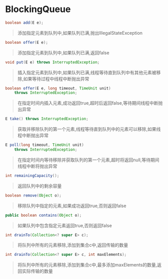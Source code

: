 # BlockingQueue<E>

```java
boolean add(E e);
```

> 添加指定元素到队列中,如果队列已满,抛出IllegalStateException

```java
boolean offer(E e);
```

> 添加指定元素到队列中,如果队列已满,返回false

```java
void put(E e) throws InterruptedException;
```

> 插入指定元素到队列中,如果队列已满,线程等待直到队列中有其他元素被移除,如果等待过程中线程中断抛出异常

```java
boolean offer(E e, long timeout, TimeUnit unit)
    throws InterruptedException;
```

> 在指定时间内插入元素,成功返回true,超时后返回false,等待期间线程中断抛出异常

```java
E take() throws InterruptedException;
```

> 获取并移除队列的第一个元素,线程等待直到队列中的元素可以移除,如果线程中断抛出异常

```java
E poll(long timeout, TimeUnit unit)
    throws InterruptedException;
```

> 在指定时间内等待移除并获取队列的第一个元素,超时将返回null,等待期间线程中断将抛出异常

```java
int remainingCapacity();
```

> 返回队列中的剩余容量

```java
boolean remove(Object o);
```

> 移除队列中指定的元素,如果成功返回true,否则返回false

```java
public boolean contains(Object o);
```

> 如果队列中包含指定元素返回true,否则返回false

```java
int drainTo(Collection<? super E> c);
```

> 将队列中所有的元素移除,添加到集合c中,返回传输的数量

```java
int drainTo(Collection<? super E> c, int maxElements);
```

> 将队列中所有的元素移除,添加到集合c中,最多添加maxElements的数量,返回实际传输的数量